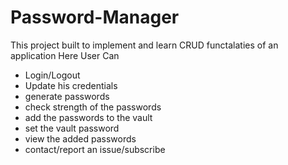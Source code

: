 # Password-Manager
This project built to implement and learn CRUD functalaties of an application
Here User Can
* Login/Logout
* Update his credentials
* generate passwords
* check strength of the passwords
* add the passwords to the vault
* set the vault password
* view the added passwords
* contact/report an issue/subscribe
  
